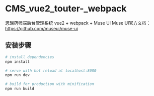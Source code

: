 # CMS_vue2_touter-_webpack
思瑞药师端后台管理系统
vue2 + webpack + Muse UI
Muse UI官方文档：https://github.com/museui/muse-ui
## 安装步骤

``` bash
# install dependencies
npm install

# serve with hot reload at localhost:8080
npm run dev

# build for production with minification
npm run build
